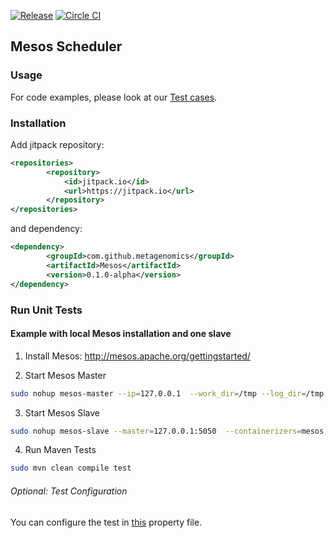 [![Release](https://jitpack.io/v/metagenomics/Mesos.svg)](https://jitpack.io/#metagenomics/Mesos) [![Circle CI](https://circleci.com/gh/metagenomics/Mesos/tree/master.svg?style=svg)](https://circleci.com/gh/metagenomics/Mesos/tree/master)

## Mesos Scheduler

### Usage

For code examples, please look at our [Test cases](src/test/java/de/cebitec/mesos/scheduler).

### Installation

Add jitpack repository:

~~~XML
<repositories>
		<repository>
		    <id>jitpack.io</id>
		    <url>https://jitpack.io</url>
		</repository>
</repositories>
~~~

and dependency:

~~~XML
<dependency>
	    <groupId>com.github.metagenomics</groupId>
	    <artifactId>Mesos</artifactId>
	    <version>0.1.0-alpha</version>
</dependency>
~~~

### Run Unit Tests

#### Example with local Mesos installation and one slave

1. Install Mesos: http://mesos.apache.org/gettingstarted/


2. Start Mesos Master

  ~~~BASH
  sudo nohup mesos-master --ip=127.0.0.1  --work_dir=/tmp --log_dir=/tmp > mesos-master.log 2>&1 &
  ~~~

3. Start Mesos Slave 

  ~~~BASH
  sudo nohup mesos-slave --master=127.0.0.1:5050  --containerizers=mesos,docker > mesos-slave.log 2>&1 &
  ~~~

4. Run Maven Tests

  ~~~BASH
  sudo mvn clean compile test
  ~~~

###### Optional: Test Configuration

You can configure the test in [this](src/test/resources/mesosConf.properties) property file.

